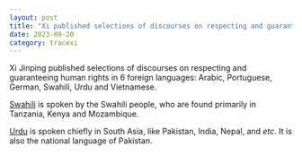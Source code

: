 ```yaml
---
layout: post
title: "Xi published selections of discourses on respecting and guaranteeing human rights in 6 foreign languages"
date: 2023-09-20
category: tracexi
---
```


Xi Jinping published selections of discourses on respecting and guaranteeing human rights in 6 foreign languages: Arabic, Portuguese, German, Swahili, Urdu and Vietnamese.

[Swahili](https://en.wikipedia.org/wiki/Swahili_language) is spoken by the Swahili people, who are found primarily in Tanzania, Kenya and Mozambique.

[Urdu](https://en.wikipedia.org/wiki/Urdu) is spoken chiefly in South Asia, like Pakistan, India, Nepal, and *etc*. It is also the national language of Pakistan.